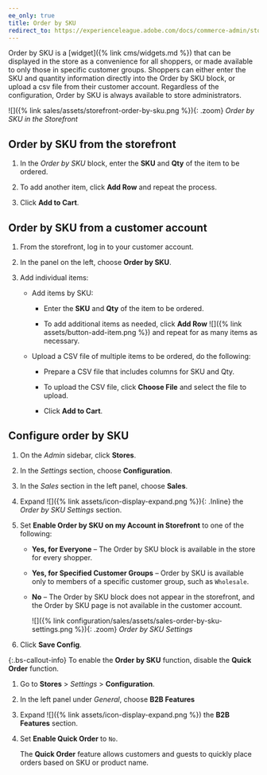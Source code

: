 ```yaml
---
ee_only: true
title: Order by SKU
redirect_to: https://experienceleague.adobe.com/docs/commerce-admin/stores-sales/point-of-purchase/cart/order-by-sku.html
---
```


Order by SKU is a [widget]({% link cms/widgets.md %}) that can be displayed in the store as a convenience for all shoppers, or made available to only those in specific customer groups. Shoppers can either enter the SKU and quantity information directly into the Order by SKU block, or upload a csv file from their customer account. Regardless of the configuration, Order by SKU is always available to store administrators.

![]({% link sales/assets/storefront-order-by-sku.png %}){: .zoom}
_Order by SKU in the Storefront_

## Order by SKU from the storefront

1. In the _Order by SKU_ block, enter the **SKU** and **Qty** of the item to be ordered.

1. To add another item, click **Add Row** and repeat the process.

1. Click **Add to Cart**.

## Order by SKU from a customer account

1. From the storefront, log in to your customer account.

1. In the panel on the left, choose **Order by SKU**.

1. Add individual items:

    - Add items by SKU:

       - Enter the **SKU** and **Qty** of the item to be ordered.

       - To add additional items as needed, click **Add Row** ![]({% link assets/button-add-item.png %}) and repeat for as many items as necessary.

    - Upload a CSV file of multiple items to be ordered, do the following:

       - Prepare a CSV file that includes columns for SKU and Qty.

       - To upload the CSV file, click **Choose File** and select the file to upload.

       - Click **Add to Cart**.

## Configure order by SKU

1. On the _Admin_ sidebar, click **Stores**.

1. In the _Settings_ section, choose **Configuration**.

1. In the _Sales_ section in the left panel, choose **Sales**.

1. Expand ![]({% link assets/icon-display-expand.png %}){: .Inline} the _Order by SKU Settings_ section.

1. Set **Enable Order by SKU on my Account in Storefront** to one of the following:

    - **Yes, for Everyone** – The Order by SKU block is available in the store for every shopper.
    - **Yes, for Specified Customer Groups** – Order by SKU is available only to members of a specific customer group, such as `Wholesale`.
    - **No** – The Order by SKU block does not appear in the storefront, and the Order by SKU page is not available in the  customer account.

      ![]({% link configuration/sales/assets/sales-order-by-sku-settings.png %}){: .zoom}
      _Order by SKU Settings_

1. Click **Save Config**.

{:.bs-callout-info}
To enable the **Order by SKU** function, disable the **Quick Order** function.

1. Go to **Stores** > _Settings_ > **Configuration**.

1. In the left panel under _General_, choose **B2B Features**

1. Expand ![]({% link assets/icon-display-expand.png %}) the **B2B Features** section.

1. Set **Enable Quick Order** to `No`.

   The **Quick Order** feature allows customers and guests to quickly place orders based on SKU or product name.